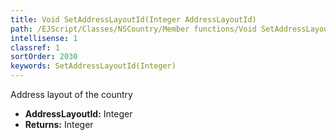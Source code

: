 ```yaml
---
title: Void SetAddressLayoutId(Integer AddressLayoutId)
path: /EJScript/Classes/NSCountry/Member functions/Void SetAddressLayoutId(Integer p_0)
intellisense: 1
classref: 1
sortOrder: 2030
keywords: SetAddressLayoutId(Integer)
---
```



Address layout of the country



* **AddressLayoutId:** Integer
* **Returns:** Integer


